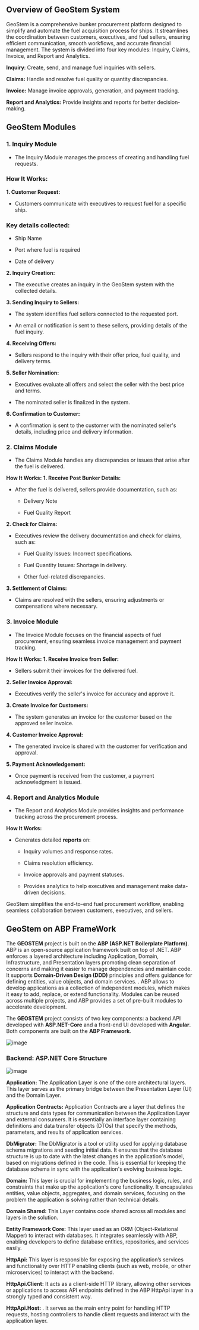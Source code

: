 ## Overview of GeoStem System

GeoStem is a comprehensive bunker procurement platform designed to simplify and automate the fuel acquisition process for ships. It streamlines the coordination between customers, executives, and fuel sellers, ensuring efficient communication, smooth workflows, and accurate financial management. The system is divided into four key modules: Inquiry, Claims, Invoice, and Report and Analytics.

**Inquiry**: Create, send, and manage fuel inquiries with sellers.

**Claims:** Handle and resolve fuel quality or quantity discrepancies.

**Invoice:** Manage invoice approvals, generation, and payment tracking.

**Report and Analytics:** Provide insights and reports for better decision-making.

## GeoStem Modules

### 1. Inquiry Module
- The Inquiry Module manages the process of creating and handling fuel requests.

### How It Works:
  **1. Customer Request:**

- Customers communicate with executives to request fuel for a specific ship.

### Key details collected:
   -  Ship Name
      
   - Port where fuel is required
     
   - Date of delivery

    
**2. Inquiry Creation:**

- The executive creates an inquiry in the GeoStem system with the collected details.

**3. Sending Inquiry to Sellers:**

   - The system identifies fuel sellers connected to the requested port.
    
   - An email or notification is sent to these sellers, providing details of the fuel inquiry.

**4. Receiving Offers:**
  - Sellers respond to the inquiry with their offer price, fuel quality, and delivery terms.

**5. Seller Nomination:**
   - Executives evaluate all offers and select the seller with the best price and terms.
     
   - The nominated seller is finalized in the system.

**6. Confirmation to Customer:**
   - A confirmation is sent to the customer with the nominated seller's details, including price and delivery information.

### 2. Claims Module

  - The Claims Module handles any discrepancies or issues that arise after the fuel is delivered.

**How It Works:**
**1. Receive Post Bunker Details:**

- After the fuel is delivered, sellers provide documentation, such as:
  
   - Delivery Note
  
   - Fuel Quality Report
  
**2.  Check for Claims:**

- Executives review the delivery documentation and check for claims, such as:
  
   - Fuel Quality Issues: Incorrect specifications.
  
   - Fuel Quantity Issues: Shortage in delivery.
  
   - Other fuel-related discrepancies.

**3. Settlement of Claims:**

- Claims are resolved with the sellers, ensuring adjustments or compensations where necessary.

 ### 3. Invoice Module
- The Invoice Module focuses on the financial aspects of fuel procurement, ensuring seamless invoice management and payment tracking.

**How It Works:**
**1. Receive Invoice from Seller:**

- Sellers submit their invoices for the delivered fuel.
  
**2. Seller Invoice Approval:**

- Executives verify the seller's invoice for accuracy and approve it.
  
**3. Create Invoice for Customers:**

- The system generates an invoice for the customer based on the approved seller invoice.
  
**4. Customer Invoice Approval:**

- The generated invoice is shared with the customer for verification and approval.
  
**5. Payment Acknowledgement:**

- Once payment is received from the customer, a payment acknowledgment is issued.

 ### 4. Report and Analytics Module
- The Report and Analytics Module provides insights and performance tracking across the procurement process.

**How It Works:**
- Generates detailed **reports** on:
  
   - Inquiry volumes and response rates.
     
   - Claims resolution efficiency.
     
   - Invoice approvals and payment statuses.
     
   - Provides analytics to help executives and management make data-driven decisions.

GeoStem simplifies the end-to-end fuel procurement workflow, enabling seamless collaboration between customers, executives, and sellers.


## GeoStem on ABP FrameWork
The **GEOSTEM** project is built on the **ABP (ASP.NET Boilerplate Platform)**. ABP is an open-source application framework built on top of .NET. ABP enforces a layered architecture including Application, Domain, Infrastructure, and Presentation layers promoting clean separation of concerns and making it easier to manage dependencies and maintain code. It supports **Domain-Driven Design (DDD)** principles and offers guidance for defining entities, value objects, and domain services. . ABP allows to develop applications as a collection of independent modules, which makes it easy to add, replace, or extend functionality. Modules can be reused across multiple projects, and ABP provides a set of pre-built modules to accelerate development.

 The  **GEOSTEM** project consists of two key components: a backend API developed with **ASP.NET-Core** and a front-end UI developed with **Angular**. Both components are built on the **ABP Framework**. 
 
![image](https://github.com/user-attachments/assets/2b07911f-5a46-4136-aad4-695b0dd2b12a)

### Backend: ASP.NET Core Structure

![image](https://github.com/user-attachments/assets/29dd8edd-baac-41f1-ac24-04a30556c0af)

**Application:** The Application Layer is one of the core architectural layers. This layer serves as the primary bridge between the Presentation Layer (UI) and the Domain Layer.

**Application Contracts:** Application Contracts are a layer that defines the structure and data types for communication between the Application Layer and external consumers. It is essentially an interface layer containing definitions and data transfer objects (DTOs) that specify the methods, parameters, and results of application services.

**DbMigrator:** The DbMigrator is a tool or utility used for applying database schema migrations and seeding initial data. It ensures that the database structure is up to date with the latest changes in the application's model, based on migrations defined in the code. This is essential for keeping the database schema in sync with the application's evolving business logic.

**Domain:** This layer is crucial for implementing the business logic, rules, and constraints that make up the application's core functionality. It encapsulates entities, value objects, aggregates, and domain services, focusing on the problem the application is solving rather than technical details.  

**Domain Shared:** This Layer  contains code shared across all modules and layers in the solution.

**Entity Framework Core:** This layer used as an ORM (Object-Relational Mapper) to interact with databases. It integrates seamlessly with ABP, enabling developers to define database entities, repositories, and services easily.

**HttpApi:**  This layer is responsible for exposing the application’s services and functionality over HTTP  enabling clients (such as web, mobile, or other microservices) to interact with the backend.

**HttpApi.Client:** It acts as a client-side HTTP library, allowing other services or applications to access API endpoints defined in the ABP HttpApi layer in a strongly typed and consistent way.

**HttpApi.Host:** . It serves as the main entry point for handling HTTP requests, hosting controllers to handle client requests and interact with the application layer.




















